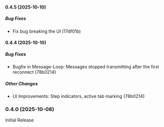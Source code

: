 #### 0.4.5 (2025-10-10)

##### Bug Fixes

* Fix bug breaking the UI (17df01b)

#### 0.4.4 (2025-10-10)

##### Bug Fixes

* Bugfix in Message-Loop: Messages stopped transmitting after the first reconnect (78b0214)

##### Other Changes

* UI Improvements: Step indicators, active tab marking (78b0214)

### 0.4.0 (2025-10-08)
Initial Release
